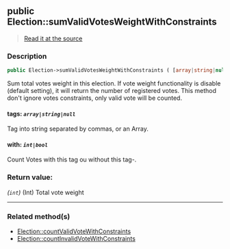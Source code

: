 ## public Election::sumValidVotesWeightWithConstraints

> [Read it at the source](https://github.com/julien-boudry/Condorcet/blob/master/src/ElectionProcess/VotesProcess.php#L103)

### Description    

```php
public Election->sumValidVotesWeightWithConstraints ( [array|string|null $tags = null , int|bool $with = true] ): int
```

Sum total votes weight in this election. If vote weight functionality is disable (default setting), it will return the number of registered votes. This method don't ignore votes constraints, only valid vote will be counted.
    

#### **tags:** *`array|string|null`*   
Tag into string separated by commas, or an Array.    


#### **with:** *`int|bool`*   
Count Votes with this tag ou without this tag-.    


### Return value:   

*(`int`)* (Int) Total vote weight


---------------------------------------

### Related method(s)      

* [Election::countValidVoteWithConstraints](/Docs/ApiReferences/Election%20Class/public%20Election--countValidVoteWithConstraints.md)    
* [Election::countInvalidVoteWithConstraints](/Docs/ApiReferences/Election%20Class/public%20Election--countInvalidVoteWithConstraints.md)    
